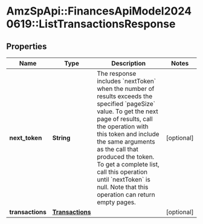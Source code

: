 # AmzSpApi::FinancesApiModel20240619::ListTransactionsResponse

## Properties
Name | Type | Description | Notes
------------ | ------------- | ------------- | -------------
**next_token** | **String** | The response includes &#x60;nextToken&#x60; when the number of results exceeds the specified &#x60;pageSize&#x60; value. To get the next page of results, call the operation with this token and include the same arguments as the call that produced the token. To get a complete list, call this operation until &#x60;nextToken&#x60; is null. Note that this operation can return empty pages. | [optional] 
**transactions** | [**Transactions**](Transactions.md) |  | [optional] 

